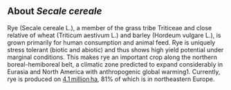 About *Secale cereale*
---------------------
Rye (Secale cereale L.), a member of the grass tribe Triticeae and close relative of wheat (Triticum aestivum L.) and barley (Hordeum vulgare L.), is grown primarily for human consumption and animal feed. Rye is uniquely stress tolerant (biotic and abiotic) and thus shows high yield potential under marginal conditions. This makes rye an important crop along the northern boreal-hemiboreal belt, a climatic zone predicted to expand considerably in Eurasia and North America with anthropogenic global warming1. Currently, rye is produced on [4.1 million ha](http://www.fao.org/faostat/en/), 81% of which is in northeastern Europe.

